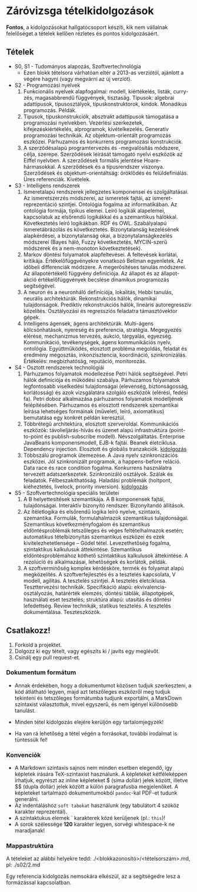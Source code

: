 # Záróvizsga tételkidolgozások

**Fontos**, a kidolgozásokat hallgatócsoport készíti, kik nem vállalnak felelőséget a tételek kellően rézletes és
pontos kidolgozásáért.

## Tételek

- S0, S1 - Tudományos alapozás, Szoftvertechnológia
    + Ezen blokk tételsora várhatóan eltér a 2013-as verziótól, ajánlott a végére hagyni (vagy megvárni az új verziót).
- S2 - Programozási nyelvek
    1. Funkcionális nyelvek alapfogalmai: modell, kiértékelés, listák, curry-zés, magasabbrendű függvények, tisztaság.
    Típusok: algebrai adattípusok, típusosztályok, típuskonstruktorok, kindok. Monadikus programozás. Példák.
    2. Típusok, típuskonstrukciók, absztrakt adattípusok támogatása a programozási nyelvekben. Vezérlési szerkezetek,
    kifejezéskiértékelés, alprogramok, kivételkezelés. Generatív programozási technikák. Az objektum-orientált
    programozás eszközei. Párhuzamos és konkurrens programozási konstrukciók.
    3. A szerződésalapú programtervezés és -megvalósítás módszere, célja, szerepe. Szerződések leírását támogató nyelvi
    eszközök az Eiffel nyelvben. A szerződések formális jelentése Hoare-hármasokkal. A szerződések és a típusrendszer
    viszonya. Szerződések és objektum-orientáltság: öröklődés és felüldefiniálás. Üres referenciák. Kivételek.
- S3 - Intelligens rendszerek
    1. Ismeretalapú rendszerek jellegzetes komponensei és szolgáltatásai. Az ismeretszerzés módszerei, az ismeretek
    fajtái, az ismeret-reprezentáció szintjei. Ontológia fogalma az informatikában. Az ontológia formája, tipikus elemei.
    Leíró logikák alapelemei, kapcsolatuk az elsőrendű logikákkal és a szemantikus hálókkal. Következtetés leíró
    logikákban. RDF és OWL. Szabályalapú ismeretábrázolás és következtetés. Bizonytalanság kezelésének alapkérdései, a
    bizonytalanság okai, a bizonytalanságkezelés módszerei (Bayes háló, Fuzzy következtetés, MYCIN-szerű módszerek és a
    nem-monoton következtetések).
    2. Markov döntési folyamatok alapfeltevései. A feltevések korlátai, kritikája. Értékelőfüggvényekre vonatkozó
    Bellman egyenletek. Az időbeli differenciák módszere. A megerősítéses tanulás módszerei. Az állapotértékelő függvény
    definíciója. Az állapot és az állapot-akció értékelőfüggvények becslése dinamikus programozás segítségével.
    3. A neuron és a neuronháló definíciója, lokalitás, Hebbi tanulás, neurális architektúrák. Rekonstrukciós hálók,
    dinamikai tulajdonságok. Prediktív rekonstrukciós hálók, lineáris autoregresszív közelítés. Osztályozási és
    regressziós feladatra támasztóvektor gépek.
    4. Intelligens ágensek, ágens architektúrák. Multi-ágens kölcsönhatások, nyereség és preferencia, stratégia.
    Megegyezés elérése, mechanizmus tervezés, aukció, tárgyalás, egyezség. Kommunikáció, tevékenységek, ágens
    kommunikációs nyelv, ontológia. Együttműködés, elosztott probléma megoldás, feladat és eredmény megosztás,
    inkonzisztencia, koordináció, szinkronizálás. Értékelés: megbízhatóság, reputáció, monitorozás.
- S4 - Osztott rendszerek technológiái
    1. Párhuzamos folyamatok modellezése Petri hálók segítségével. Petri hálók definíciója és működési szabálya.
    Párhuzamos folyamatok legfontosabb viselkedési tulajdonságai (elevenség, biztonságosság, korlátosság) és azok
    vizsgálatára szolgáló eszközök (elérési, fedési fa). Petri doboz alkalmazása párhuzamos folyamatok modelljének
    felépítésében. Párhuzamos és elosztott rendszerek szemantikai leírása lehetséges formáinak (műveleti, leíró,
    axiomatikus) bemutatása egy konkrét példán keresztül.
    2. Többrétegű architektúra, elosztott szerveroldal. Kommunikációs eszközök: távolieljárás-hívás és üzenet alapú
    infrastruktúra (point-to-point és publish-subscribe modell). Névszolgáltatás. Enterprise JavaBeans komponensmodell,
    EJB-k fajtái. Beanek életciklusa. Dependency injection. Elosztott és globális tranzakciók.
    [kidolgozás](s04/2.md)
    3. Többszálú programok ütemezése. A Java nyelv szinkronizációs eszközei. Jól szinkronizált programok, a
    happens-before reláció. Data race és race condition fogalma. Konkurrens használatra tervezett adatszerkezetek.
    Szinkronizáló osztályok. Szálak és feladatok. Félbeszakíthatóság. Haladási problémák (holtpont, kiéheztetés,
    livelock, priority inversion).
    [kidolgozás](s04/3.md)
- S5 - Szoftvertechnológia speciális területei
    1. A B helyettesítések szemantikája. A B komponensek fajtái, tulajdonságai. Interaktív bizonyító rendszer.
    Bizonyítandó állítások.
    2. Az ítéletlogika és elsőrendű logika leíró nyelve, szintaxis, szemantika. Formulák, formulahalmazok szemantikus
    tulajdonságai. Szemantikus következményfogalom és szemantikus eldöntésproblémák tetszőleges és véges
    feltételhalmazok esetén; automatikus tételbizonyítás szemantikus eszközei és ezek kivitelezhetetlensége – Gödel
    tétel. Levezethetőség fogalma, szintaktikus kalkulusuk áttekintése. Szemantikus eldöntésproblémához köthető
    szintaktikus kalkulusok áttekintése. A rezolúció és alkalmazásai, lehetőségek és korlátok, példák.
    3. A szoftverminőség komplex kérdésköre, termék és folyamat alapú megközelítés. A szoftverfejlesztés és a tesztelés
    kapcsolata, V modell, agilitás. A tesztelés szintjei. A tesztelés életciklusa. Teszttervezési technikák.
    Specifikáció alapú: ekvivalencia-osztályozás, határérték elemzés, döntési táblák, állapotgépek, használati eset
    tesztelés; struktúra alapú: utasítás és döntési lefedettség. Review technikák, statikus tesztelés. A tesztelés
    dokumentálása. Teszteszközök.

## Csatlakozz!

1. Forkold a projektet.
2. Dolgozz ki egy tételt, vagy egészíts ki / javíts egy meglévőt.
3. Csinálj egy pull request-et.

### Dokumentum formátum

- Annak érdekében, hogy a dokumentumot közösen tudjuk szerkeszteni, a kód átlátható legyen, majd azt tetszőleges eszközről
meg tudjuk tekinteni és tetszőleges formátumba tudjunk exportálni, a MarkDown szintaxist választottuk, mivel egyszerű,
és nem igényel különösebb tanulást.

- Minden tétel kidolgozás elejére kerüljön egy tartalomjegyzék!

- Ha van rá lehetőség a tétel végén a forrásokat, további irodalmat is tüntessük fel!

### Konvenciók

- A Markdown szintaxis sajnos nem minden esetben elegendő, így képletek írására TeX-szintaxist használunk.
A képleteket kétféleképpen írhatjuk, egyrészt az inline képleteket $ (sima dollár) jelek között, illetve $$ (dupla dollár) jelek között
a külön paragrafusba megjelenőket. A képleteket tartalmazó dokumentumokból `pandoc`-kal PDF-et tudunk generálni.
- Az indentáláshoz `soft tabokat` használunk (egy tabulátort 4 szóköz karakter reprezentál).
- A szintaktukus elemek \` karakterek közé kerüljenek (pl.: `this`)!
- A sorok szélessége **120** karakter legyen, sorvégi whitespace-k ne maradjanak!

### Mappastruktúra

A tételeket az alábbi helyekre tedd: ./<blokkazonosító>/<tételsorszám>.md, pl: ./s02/2.md

Egy referencia kidolgozás nemsokára elkészül, az a segítségedre lesz a formázással kapcsolatban.
